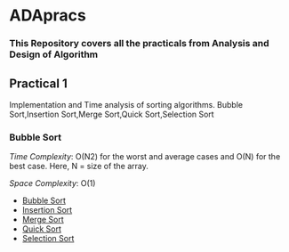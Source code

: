 # ADApracs
### This Repository covers all the practicals from Analysis and Design of Algorithm 

## Practical 1
Implementation and Time analysis of sorting algorithms.
Bubble Sort,Insertion Sort,Merge Sort,Quick Sort,Selection Sort


### Bubble Sort
*Time Complexity*: O(N2) for the worst and average cases and O(N) for the best case. Here, N = size of the array.

*Space Complexity*: O(1)

- [Bubble Sort](bubblesort.cpp)
- [Insertion Sort](insertionsort.cpp)
- [Merge Sort](mergesort.cpp)
- [Quick Sort](quicksort.cpp)
- [Selection Sort](selectionsort.cpp)

